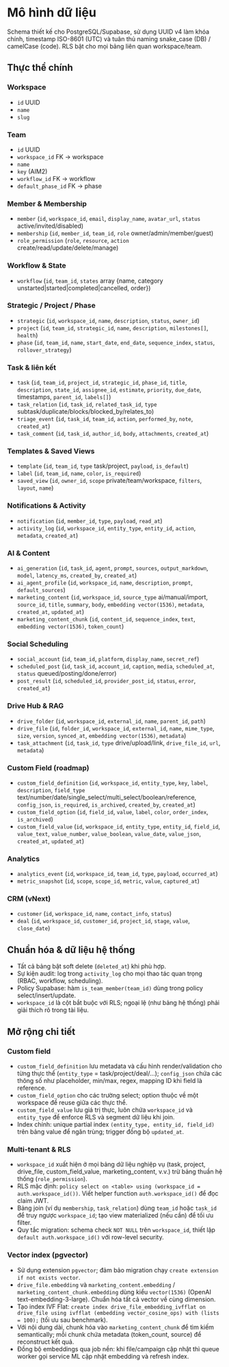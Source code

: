 # Mô hình dữ liệu

Schema thiết kế cho PostgreSQL/Supabase, sử dụng UUID v4 làm khóa chính, timestamp ISO-8601 (UTC) và tuân thủ naming snake_case (DB) / camelCase (code). RLS bật cho mọi bảng liên quan workspace/team.

## Thực thể chính
### Workspace
- `id` UUID
- `name`
- `slug`

### Team
- `id` UUID
- `workspace_id` FK → workspace
- `name`
- `key` (AIM2)
- `workflow_id` FK → workflow
- `default_phase_id` FK → phase

### Member & Membership
- `member` (`id`, `workspace_id`, `email`, `display_name`, `avatar_url`, `status` active/invited/disabled)
- `membership` (`id`, `member_id`, `team_id`, `role` owner/admin/member/guest)
- `role_permission` (`role`, `resource`, `action` create/read/update/delete/manage)

### Workflow & State
- `workflow` (`id`, `team_id`, `states` array {name, category unstarted|started|completed|cancelled, order})

### Strategic / Project / Phase
- `strategic` (`id`, `workspace_id`, `name`, `description`, `status`, `owner_id`)
- `project` (`id`, `team_id`, `strategic_id`, `name`, `description`, `milestones[]`, `health`)
- `phase` (`id`, `team_id`, `name`, `start_date`, `end_date`, `sequence_index`, `status`, `rollover_strategy`)

### Task & liên kết
- `task` (`id`, `team_id`, `project_id`, `strategic_id`, `phase_id`, `title`, `description`, `state_id`, `assignee_id`, `estimate`, `priority`, `due_date`, timestamps, `parent_id`, `labels[]`)
- `task_relation` (`id`, `task_id`, `related_task_id`, `type` subtask/duplicate/blocks/blocked_by/relates_to)
- `triage_event` (`id`, `task_id`, `team_id`, `action`, `performed_by`, `note`, `created_at`)
- `task_comment` (`id`, `task_id`, `author_id`, `body`, `attachments`, `created_at`)

### Templates & Saved Views
- `template` (`id`, `team_id`, `type` task/project, `payload`, `is_default`)
- `label` (`id`, `team_id`, `name`, `color`, `is_required`)
- `saved_view` (`id`, `owner_id`, `scope` private/team/workspace, `filters`, `layout`, `name`)

### Notifications & Activity
- `notification` (`id`, `member_id`, `type`, `payload`, `read_at`)
- `activity_log` (`id`, `workspace_id`, `entity_type`, `entity_id`, `action`, `metadata`, `created_at`)

### AI & Content
- `ai_generation` (`id`, `task_id`, `agent`, `prompt`, `sources`, `output_markdown`, `model`, `latency_ms`, `created_by`, `created_at`)
- `ai_agent_profile` (`id`, `workspace_id`, `name`, `description`, `prompt`, `default_sources`)
- `marketing_content` (`id`, `workspace_id`, `source_type` ai/manual/import, `source_id`, `title`, `summary`, `body`, `embedding vector(1536)`, `metadata`, `created_at`, `updated_at`)
- `marketing_content_chunk` (`id`, `content_id`, `sequence_index`, `text`, `embedding vector(1536)`, `token_count`)

### Social Scheduling
- `social_account` (`id`, `team_id`, `platform`, `display_name`, `secret_ref`)
- `scheduled_post` (`id`, `task_id`, `account_id`, `caption`, `media`, `scheduled_at`, `status` queued/posting/done/error)
- `post_result` (`id`, `scheduled_id`, `provider_post_id`, `status`, `error`, `created_at`)

### Drive Hub & RAG
- `drive_folder` (`id`, `workspace_id`, `external_id`, `name`, `parent_id`, `path`)
- `drive_file` (`id`, `folder_id`, `workspace_id`, `external_id`, `name`, `mime_type`, `size`, `version`, `synced_at`, `embedding vector(1536)`, `metadata`)
- `task_attachment` (`id`, `task_id`, `type` drive/upload/link, `drive_file_id`, `url`, `metadata`)

### Custom Field (roadmap)
- `custom_field_definition` (`id`, `workspace_id`, `entity_type`, `key`, `label`, `description`, `field_type` text/number/date/single_select/multi_select/boolean/reference, `config_json`, `is_required`, `is_archived`, `created_by`, `created_at`)
- `custom_field_option` (`id`, `field_id`, `value`, `label`, `color`, `order_index`, `is_archived`)
- `custom_field_value` (`id`, `workspace_id`, `entity_type`, `entity_id`, `field_id`, `value_text`, `value_number`, `value_boolean`, `value_date`, `value_json`, `created_at`, `updated_at`)

### Analytics
- `analytics_event` (`id`, `workspace_id`, `team_id`, `type`, `payload`, `occurred_at`)
- `metric_snapshot` (`id`, `scope`, `scope_id`, `metric`, `value`, `captured_at`)

### CRM (vNext)
- `customer` (`id`, `workspace_id`, `name`, `contact_info`, `status`)
- `deal` (`id`, `workspace_id`, `customer_id`, `project_id`, `stage`, `value`, `close_date`)

## Chuẩn hóa & dữ liệu hệ thống
- Tất cả bảng bật soft delete (`deleted_at`) khi phù hợp.
- Sự kiện audit: log trong `activity_log` cho mọi thao tác quan trọng (RBAC, workflow, scheduling).
- Policy Supabase: hàm `is_team_member(team_id)` dùng trong policy select/insert/update.
- `workspace_id` là cột bắt buộc với RLS; ngoại lệ (như bảng hệ thống) phải giải thích rõ trong tài liệu.

## Mở rộng chi tiết
### Custom field
- `custom_field_definition` lưu metadata và cấu hình render/validation cho từng thực thể (`entity_type` = task/project/deal/...); `config_json` chứa các thông số như placeholder, min/max, regex, mapping ID khi field là reference.
- `custom_field_option` cho các trường select; option thuộc về một workspace để reuse giữa các thực thể.
- `custom_field_value` lưu giá trị thực, luôn chứa `workspace_id` và `entity_type` để enforce RLS và segment dữ liệu khi join.
- Index chính: unique partial index `(entity_type, entity_id, field_id)` trên bảng value để ngăn trùng; trigger đồng bộ `updated_at`.

### Multi-tenant & RLS
- `workspace_id` xuất hiện ở mọi bảng dữ liệu nghiệp vụ (task, project, drive_file, custom_field_value, marketing_content, v.v.) trừ bảng thuần hệ thống (`role_permission`).
- RLS mặc định: `policy select on <table> using (workspace_id = auth.workspace_id())`. Viết helper function `auth.workspace_id()` để đọc claim JWT.
- Bảng join (ví dụ `membership`, `task_relation`) dùng `team_id` hoặc `task_id` để truy ngược `workspace_id`; tạo view materialized (nếu cần) để tối ưu filter.
- Quy tắc migration: schema check `NOT NULL` trên `workspace_id`, thiết lập `default auth.workspace_id()` với row-level security.

### Vector index (pgvector)
- Sử dụng extension `pgvector`; đảm bảo migration chạy `create extension if not exists vector`.
- `drive_file.embedding` và `marketing_content.embedding` / `marketing_content_chunk.embedding` dùng kiểu `vector(1536)` (OpenAI text-embedding-3-large). Chuẩn hóa tất cả vector về cùng dimension.
- Tạo index IVF Flat: `create index drive_file_embedding_ivfflat on drive_file using ivfflat (embedding vector_cosine_ops) with (lists = 100);` (tối ưu sau benchmark).
- Với nội dung dài, chunk hóa vào `marketing_content_chunk` để tìm kiếm semantically; mỗi chunk chứa metadata (token_count, source) để reconstruct kết quả.
- Đồng bộ embeddings qua job nền: khi file/campaign cập nhật thì queue worker gọi service ML cập nhật embedding và refresh index.
